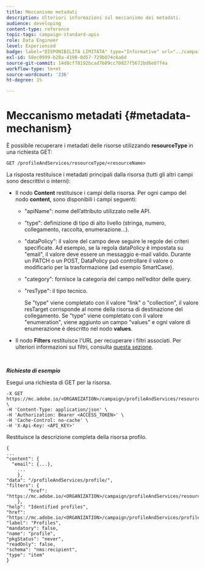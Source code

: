 ```yaml
---
title: Meccanismo metadati
description: Ulteriori informazioni sul meccanismo dei metadati.
audience: developing
content-type: reference
topic-tags: campaign-standard-apis
role: Data Engineer
level: Experienced
badge: label="DISPONIBILITÀ LIMITATA" type="Informative" url="../campaign-standard-migration-home.md" tooltip="Limitato agli utenti Campaign Standard migrati"
exl-id: 58ec0999-b28a-4198-8d57-729b074c6a6d
source-git-commit: 14d8cf78192bcad7b89cc70827f5672bd6e07f4a
workflow-type: tm+mt
source-wordcount: '236'
ht-degree: 1%

---
```


# Meccanismo metadati {#metadata-mechanism}

È possibile recuperare i metadati delle risorse utilizzando **resourceType** in una richiesta GET:

`GET /profileAndServices/resourceType/<resourceName>`

La risposta restituisce i metadati principali dalla risorsa (tutti gli altri campi sono descrittivi o interni):

* Il nodo **Content** restituisce i campi della risorsa. Per ogni campo del nodo **content**, sono disponibili i campi seguenti:

   * &quot;apiName&quot;: nome dell’attributo utilizzato nelle API.
   * &quot;type&quot;: definizione di tipo di alto livello (stringa, numero, collegamento, raccolta, enumerazione...).
   * &quot;dataPolicy&quot;: il valore del campo deve seguire le regole dei criteri specificate. Ad esempio, se la regola dataPolicy è impostata su &quot;email&quot;, il valore deve essere un messaggio e-mail valido. Durante un PATCH o un POST, DataPolicy può controllare il valore o modificarlo per la trasformazione (ad esempio SmartCase).
   * &quot;category&quot;: fornisce la categoria del campo nell’editor delle query.
   * &quot;resType&quot;: il tipo tecnico.

     Se &quot;type&quot; viene completato con il valore &quot;link&quot; o &quot;collection&quot;, il valore resTarget corrisponde al nome della risorsa di destinazione del collegamento.
Se &quot;type&quot; viene completato con il valore &quot;enumeration&quot;, viene aggiunto un campo &quot;values&quot; e ogni valore di enumerazione è descritto nel nodo **values**.

* Il nodo **Filters** restituisce l&#39;URL per recuperare i filtri associati. Per ulteriori informazioni sui filtri, consulta [questa sezione](filtering.md).

<!-- créer une section au même niveau sur les liens -->
<!-- dans l'exemple: birthdate, email +  mettre 2 liens : un de type 1-1 , 1-N
si on prend l'exemple de l'org unit, on aura un bon exemple lien -->
<!-- plus reparler du node Data -->

<br/>

***Richiesta di esempio***

Esegui una richiesta di GET per la risorsa.

```
-X GET https://mc.adobe.io/<ORGANIZATION>/campaign/profileAndServices/resourceType/profile \
-H 'Content-Type: application/json' \
-H 'Authorization: Bearer <ACCESS_TOKEN>' \
-H 'Cache-Control: no-cache' \
-H 'X-Api-Key: <API_KEY>'
```

Restituisce la descrizione completa della risorsa profilo.

```
{
...
"content": {
  "email": {...},
    ...
    },
"data": "/profileAndServices/profile/",
"filters": {
        "href": "https://mc.adobe.io/<ORGANIZATION>/campaign/profileAndServices/resourceType/<PKEY>"
    },
"help": "Identified profiles",
"href": "https://mc.adobe.io/<ORGANIZATION>/campaign/profileAndServices/profile/metadata",
"label": "Profiles",
"mandatory": false,
"name": "profile",
"pkgStatus": "never",
"readOnly": false,
"schema": "nms:recipient",
"type": "item"
}
```
